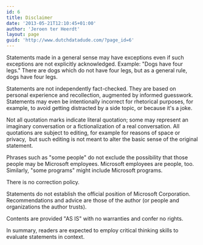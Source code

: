 ```yaml
---
id: 6
title: Disclaimer
date: '2013-05-21T12:10:45+01:00'
author: 'Jeroen ter Heerdt'
layout: page
guid: 'http://www.dutchdatadude.com/?page_id=6'
---
```


Statements made in a general sense may have exceptions even if such exceptions are not explicitly acknowledged. Example: "Dogs have four legs." There are dogs which do not have four legs, but as a general rule, dogs have four legs.

Statements are not independently fact-checked. They are based on personal experience and recollection, augmented by informed guesswork. Statements may even be intentionally incorrect for rhetorical purposes, for example, to avoid getting distracted by a side topic, or because it's a joke.

Not all quotation marks indicate literal quotation; some may represent an imaginary conversation or a fictionalization of a real conversation. All quotations are subject to editing, for example for reasons of space or privacy,  but such editing is not meant to alter the basic sense of the original statement.

Phrases such as "some people" do not exclude the possibility that those people may be Microsoft employees. Microsoft employees are people, too. Similarly, "some programs" might include Microsoft programs.

There is no correction policy.

Statements do not establish the official position of Microsoft Corporation. Recommendations and advice are those of the author (or people and organizations the author trusts).

Contents are provided "AS IS" with no warranties and confer no rights.

In summary, readers are expected to employ critical thinking skills to evaluate statements in context.